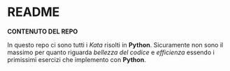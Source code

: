 # README

**CONTENUTO DEL REPO**

In questo repo ci sono tutti i _Kata_ risolti in **Python**. 
Sicuramente non sono il massimo per quanto riguarda _bellezza del codice_ e _efficienza_ essendo i primissimi esercizi che implemento con **Python**.

